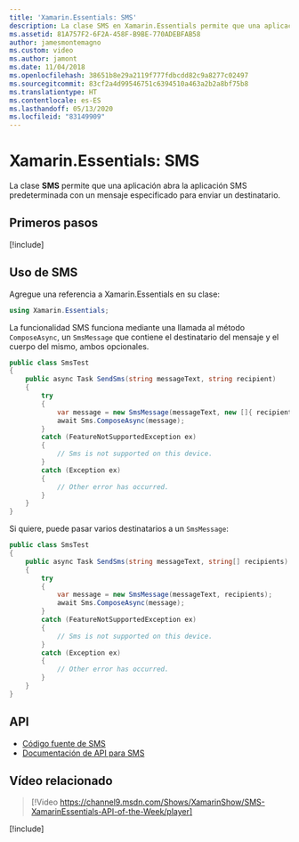 ```yaml
---
title: 'Xamarin.Essentials: SMS'
description: La clase SMS en Xamarin.Essentials permite que una aplicación abra la aplicación SMS predeterminada con un mensaje especificado para enviar a un destinatario.
ms.assetid: 81A757F2-6F2A-458F-B9BE-770ADEBFAB58
author: jamesmontemagno
ms.custom: video
ms.author: jamont
ms.date: 11/04/2018
ms.openlocfilehash: 38651b8e29a2119f777fdbcdd82c9a8277c02497
ms.sourcegitcommit: 83cf2a4d99546751c6394510a463a2b2a8bf75b8
ms.translationtype: HT
ms.contentlocale: es-ES
ms.lasthandoff: 05/13/2020
ms.locfileid: "83149909"
---
```

# <a name="xamarinessentials-sms"></a>Xamarin.Essentials: SMS

La clase **SMS** permite que una aplicación abra la aplicación SMS predeterminada con un mensaje especificado para enviar un destinatario.

## <a name="get-started"></a>Primeros pasos

[!include[](~/essentials/includes/get-started.md)]

## <a name="using-sms"></a>Uso de SMS

Agregue una referencia a Xamarin.Essentials en su clase:

```csharp
using Xamarin.Essentials;
```

La funcionalidad SMS funciona mediante una llamada al método `ComposeAsync`, un `SmsMessage` que contiene el destinatario del mensaje y el cuerpo del mismo, ambos opcionales.

```csharp
public class SmsTest
{
    public async Task SendSms(string messageText, string recipient)
    {
        try
        {
            var message = new SmsMessage(messageText, new []{ recipient });
            await Sms.ComposeAsync(message);
        }
        catch (FeatureNotSupportedException ex)
        {
            // Sms is not supported on this device.
        }
        catch (Exception ex)
        {
            // Other error has occurred.
        }
    }
}
```

Si quiere, puede pasar varios destinatarios a un `SmsMessage`:

```csharp
public class SmsTest
{
    public async Task SendSms(string messageText, string[] recipients)
    {
        try
        {
            var message = new SmsMessage(messageText, recipients);
            await Sms.ComposeAsync(message);
        }
        catch (FeatureNotSupportedException ex)
        {
            // Sms is not supported on this device.
        }
        catch (Exception ex)
        {
            // Other error has occurred.
        }
    }
}
```

## <a name="api"></a>API

- [Código fuente de SMS](https://github.com/xamarin/Essentials/tree/master/Xamarin.Essentials/Sms)
- [Documentación de API para SMS](xref:Xamarin.Essentials.Sms)

## <a name="related-video"></a>Vídeo relacionado

> [!Video https://channel9.msdn.com/Shows/XamarinShow/SMS-XamarinEssentials-API-of-the-Week/player]

[!include[](~/essentials/includes/xamarin-show-essentials.md)]
